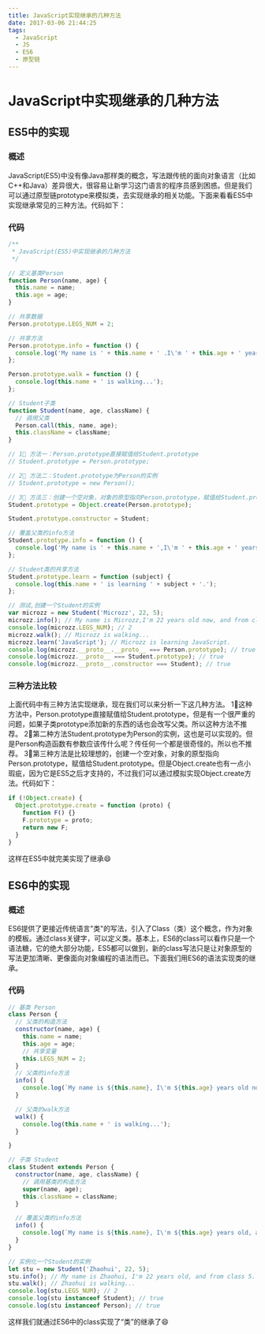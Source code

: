 ```yaml
---
title: JavaScript实现继承的几种方法
date: 2017-03-06 21:44:25
tags:
  - JavaScript
  - JS
  - ES6
  - 原型链
---
```


# JavaScript中实现继承的几种方法

## ES5中的实现
### 概述
JavaScript(ES5)中没有像Java那样类的概念，写法跟传统的面向对象语言（比如C++和Java）差异很大，很容易让新学习这门语言的程序员感到困惑。但是我们可以通过原型链prototype来模拟类，去实现继承的相关功能。下面来看看ES5中实现继承常见的三种方法。代码如下：

### 代码

```javascript
/**
 * JavaScript(ES5)中实现继承的几种方法
 */

// 定义基类Person
function Person(name, age) {
  this.name = name;
  this.age = age;
}

// 共享数据
Person.prototype.LEGS_NUM = 2;

// 共享方法
Person.prototype.info = function () {
  console.log('My name is ' + this.name + ' .I\'m ' + this.age + ' years old now');
};

Person.prototype.walk = function () {
  console.log(this.name + ' is walking...');
};

// Student子类
function Student(name, age, className) {
  // 调用父类
  Person.call(this, name, age);
  this.className = className;
}

// 1⃣️ 方法一：Person.prototype直接赋值给Student.prototype
// Student.prototype = Person.prototype;

// 2⃣️ 方法二：Student.prototype为Person的实例
// Student.prototype = new Person();

// 3⃣️ 方法三：创建一个空对象，对象的原型指向Person.prototype，赋值给Student.prototype
Student.prototype = Object.create(Person.prototype);

Student.prototype.constructor = Student;

// 覆盖父类的info方法
Student.prototype.info = function () {
  console.log('My name is ' + this.name + ',I\'m ' + this.age + ' years old now, and from class ' + this.className + '.');
};

// Student类的共享方法
Student.prototype.learn = function (subject) {
  console.log(this.name + ' is learning ' + subject + '.');
};

// 测试,创建一个Student的实例
var microzz = new Student('Microzz', 22, 5);
microzz.info(); // My name is Microzz,I'm 22 years old now, and from class 5.
console.log(microzz.LEGS_NUM); // 2
microzz.walk(); // Microzz is walking...
microzz.learn('JavaScript'); // Microzz is learning JavaScript.
console.log(microzz.__proto__.__proto__ === Person.prototype); // true
console.log(microzz.__proto__ === Student.prototype); // true
console.log(microzz.__proto__.constructor === Student); // true
```
### 三种方法比较
上面代码中有三种方法实现继承，现在我们可以来分析一下这几种方法。
1⃣️这种方法中，Person.prototype直接赋值给Student.prototype，但是有一个很严重的问题，如果子类prototype添加新的东西的话也会改写父类。所以这种方法不推荐。
2⃣️第二种方法Student.prototype为Person的实例，这也是可以实现的。但是Person构造函数有参数应该传什么呢？传任何一个都是很奇怪的。所以也不推荐。
3⃣️第三种方法是比较理想的，创建一个空对象，对象的原型指向Person.prototype，赋值给Student.prototype。但是Object.create也有一点小瑕疵，因为它是ES5之后才支持的，不过我们可以通过模拟实现Object.create方法。代码如下：

```javascript
if (!Object.create) {
  Object.prototype.create = function (proto) {
    function F() {}
    F.prototype = proto;
    return new F;
  }
}
```
这样在ES5中就完美实现了继承😄


## ES6中的实现
### 概述
ES6提供了更接近传统语言"类"的写法，引入了Class（类）这个概念，作为对象的模板。通过class关键字，可以定义类。基本上，ES6的class可以看作只是一个语法糖，它的绝大部分功能，ES5都可以做到，新的class写法只是让对象原型的写法更加清晰、更像面向对象编程的语法而已。下面我们用ES6的语法实现类的继承。
### 代码

```javascript
// 基类 Person
class Person {
  // 父类的构造方法
  constructor(name, age) {
    this.name = name;
    this.age = age;
    // 共享变量
    this.LEGS_NUM = 2;
  }
  // 父类的info方法
  info() {
    console.log(`My name is ${this.name}, I\'m ${this.age} years old now.`);
  }

  // 父类的walk方法
  walk() {
    console.log(this.name + ' is walking...');
  }

}

// 子类 Student
class Student extends Person {
  constructor(name, age, className) {
    // 调用基类的构造方法
    super(name, age);
    this.className = className;
  }

  // 覆盖父类的info方法
  info() {
    console.log(`My name is ${this.name}, I\'m ${this.age} years old, and from class ${this.className}.`);
  }
}

// 实例化一个Student的实例
let stu = new Student('Zhaohui', 22, 5);
stu.info(); // My name is Zhaohui, I'm 22 years old, and from class 5.
stu.walk(); // Zhaohui is walking...
console.log(stu.LEGS_NUM); // 2
console.log(stu instanceof Student); // true
console.log(stu instanceof Person); // true
```
这样我们就通过ES6中的class实现了“类”的继承了😄



